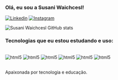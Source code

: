 
### Olá, eu sou a Susani Waichcesl!


[![Linkedin](https://img.shields.io/badge/LinkedIn-0077B5?style=for-the-badge&logo=linkedin&logoColor=white)](https://www.linkedin.com/in/susani-waichcesl-59b2ab1a4)
[![Instagram](https://img.shields.io/badge/Instagram-E4405F?style=for-the-badge&logo=instagram&logoColor=white)](https://instagram.com/susaniwaichcesl)


![Susani Waichcesl GitHub stats](https://github-readme-stats.vercel.app/api?username=susaniwaichcesl&show_icons=true&theme=radical)



### Tecnologias que eu estou estudando e uso:

<div style="display: inline_block"><br/>

<img align="center" alt="html5" src="https://img.shields.io/badge/Figma-F24E1E?style=for-the-badge&logo=figma&logoColor=white" />
<img align="center" alt="html5" src="https://img.shields.io/badge/HTML-239120?style=for-the-badge&logo=html5&logoColor=white" />
<img align="center" alt="html5" src="https://img.shields.io/badge/CSS-239120?&style=for-the-badge&logo=css3&logoColor=white" />
<img align="center" alt="html5" src="https://img.shields.io/badge/JavaScript-F7DF1E?style=for-the-badge&logo=javascript&logoColor=black" />
<img align="center" alt="html5" src="https://img.shields.io/badge/React-20232A?style=for-the-badge&logo=react&logoColor=61DAFB" />
<img align="center" alt="html5" src="https://img.shields.io/badge/Node.js-43853D?style=for-the-badge&logo=node.js&logoColor=white" />


</div><br/>

Apaixonada por tecnologia e educação.
